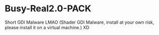 # Busy-Real2.0-PACK
Short GDI Malware LMAO (Shader GDI Malware, install at your own risk, please install it on a virtual machine.) XD
